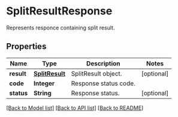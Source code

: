﻿
# SplitResultResponse
Represents responce containing split result.

## Properties
Name | Type | Description | Notes
------------ | ------------- | ------------- | -------------
**result** | [**SplitResult**](SplitResult.md) | SplitResult object. | [optional]
**code** | **Integer** | Response status code. | 
**status** | **String** | Response status. | [optional]


[[Back to Model list]](../../README.md#documentation-for-models) [[Back to API list]](../../README.md#documentation-for-api-endpoints) [[Back to README]](../../README.md)


